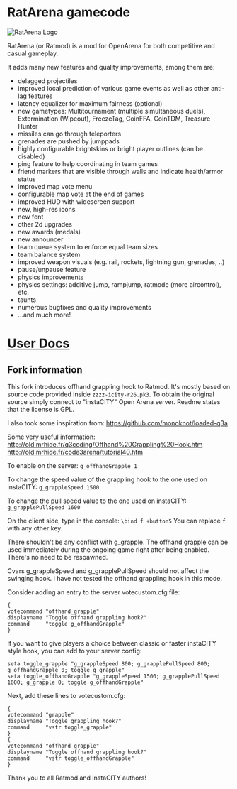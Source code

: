 # RatArena gamecode

![RatArena Logo](ratmod_logo.svg)

RatArena (or Ratmod) is a mod for OpenArena for both competitive and casual gameplay.

It adds many new features and quality improvements, among them are:

- delagged projectiles
- improved local prediction of various game events as well as other anti-lag features
- latency equalizer for maximum fairness (optional)
- new gametypes: Multitournament (multiple simultaneous duels), Extermination (Wipeout),
  FreezeTag, CoinFFA, CoinTDM, Treasure Hunter
- missiles can go through teleporters
- grenades are pushed by jumppads
- highly configurable brightskins or bright player outlines (can be disabled)
- ping feature to help coordinating in team games
- friend markers that are visible through walls and indicate health/armor status
- improved map vote menu
- configurable map vote at the end of games
- improved HUD with widescreen support
- new, high-res icons
- new font
- other 2d upgrades
- new awards (medals)
- new announcer
- team queue system to enforce equal team sizes
- team balance system
- improved weapon visuals (e.g. rail, rockets, lightning gun, grenades, ..)
- pause/unpause feature
- physics improvements
- physics settings: additive jump, rampjump, ratmode (more aircontrol), etc.
- taunts
- numerous bugfixes and quality improvements
- ...and much more!

# [User Docs](https://ratmod.github.io)


## Fork information

This fork introduces offhand grappling hook to Ratmod. It's mostly based on source code provided inside `zzzz-icity-r26.pk3`. To obtain the original source simply connect to "instaCITY" Open Arena server. Readme states that the license is GPL.

I also took some inspiration from:
https://github.com/monoknot/loaded-q3a

Some very useful information:
http://old.mrhide.fr/q3coding/Offhand%20Grappling%20Hook.htm
http://old.mrhide.fr/code3arena/tutorial40.htm


To enable on the server:
`g_offhandGrapple 1`

To change the speed value of the grappling hook to the one used on instaCITY:
`g_grappleSpeed 1500`

To change the pull speed value to the one used on instaCITY: 
`g_grapplePullSpeed 1600`


On the client side, type in the console:
`\bind f +button5`
You can replace `f` with any other key.

There shouldn't be any conflict with g_grapple. The offhand grapple can be used immediately during the ongoing game right after being enabled. There's no need to be respawned.

Cvars g_grappleSpeed and g_grapplePullSpeed should not affect the swinging hook. I have not tested the offhand grappling hook in this mode.

Consider adding an entry to the server votecustom.cfg file: 
```
{
votecommand	"offhand_grapple"
displayname	"Toggle offhand grappling hook?"
command		"toggle g_offhandGrapple"
}
```


If you want to give players a choice between classic or faster instaCITY style hook, you can add to your server config: 
```
seta toggle_grapple "g_grappleSpeed 800; g_grapplePullSpeed 800; g_offhandGrapple 0; toggle g_grapple"
seta toggle_offhandGrapple "g_grappleSpeed 1500; g_grapplePullSpeed 1600; g_grapple 0; toggle g_offhandGrapple"
```

Next, add these lines to votecustom.cfg:
```
{
votecommand	"grapple"
displayname	"Toggle grappling hook?"
command		"vstr toggle_grapple"
}
{
votecommand	"offhand_grapple"
displayname	"Toggle offhand grappling hook?"
command		"vstr toggle_offhandGrapple"
}
```

Thank you to all Ratmod and instaCITY authors!
